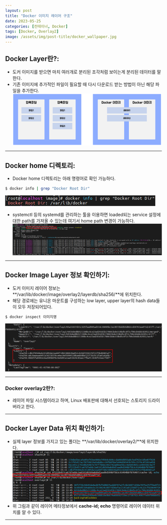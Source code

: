 ```yaml
---
layout: post
title: "Docker 이미지 레이어 구조"
date: 2023-05-25
categories: [컨테이너, Docker] 
tags: [Docker, Overlay2]
image: /assets/img/post-title/docker_wallpaper.jpg
---
```


## Docker Layer란?:
- 도커 이미지를 받으면 마치 여러개로 분리된 조각처럼 보이는게 분리된 데이터를 말한다.
- 기존 이미지에 추가적인 파일이 필요할 때 다시 다운로드 받는 방법이 아닌 해당 파일을 추가한다.
[![docker 이미지와 압축파일 비교](/assets/img/post/docker/docker%20%EC%9D%B4%EB%AF%B8%EC%A7%80%EC%99%80%20%EC%95%95%EC%B6%95%ED%8C%8C%EC%9D%BC%20%EA%B5%AC%EC%84%B1%20%EB%B9%84%EA%B5%90.PNG)](/assets/img/post/docker/docker%20%EC%9D%B4%EB%AF%B8%EC%A7%80%EC%99%80%20%EC%95%95%EC%B6%95%ED%8C%8C%EC%9D%BC%20%EA%B5%AC%EC%84%B1%20%EB%B9%84%EA%B5%90.PNG)

* * *

## Docker home 디렉토리:
- Docker home 디렉토리는 아래 명령어로 확인 가능하다.
```bash
$ docker info | grep "Docker Root Dir"
```
[![텍스트](/assets/img/post/docker/docker%20home%20%EC%9C%84%EC%B9%98%20%ED%99%95%EC%9D%B8%20%EB%AA%85%EB%A0%B9%EC%96%B4.PNG)](/assets/img/post/docker/docker%20home%20%EC%9C%84%EC%B9%98%20%ED%99%95%EC%9D%B8%20%EB%AA%85%EB%A0%B9%EC%96%B4.PNG)

- systemctl 등의 systemd를 관리하는 툴을 이용하면 loaded되는 service 설정에 대한 path를 가져올 수 있는데 여기서 home path 변경이 가능하다.
[![텍스트](/assets/img/post/docker/docker%20service%20%EB%A1%9C%EB%93%9C%EB%90%98%EB%8A%94%20%EA%B2%BD%EB%A1%9C.PNG)](/assets/img/post/docker/docker%20service%20%EB%A1%9C%EB%93%9C%EB%90%98%EB%8A%94%20%EA%B2%BD%EB%A1%9C.PNG)

* * *

## Docker Image Layer 정보 확인하기:
- 도커 이미지 레이어 정보는 **/var/lib/docker/image/overlay2/layerdb/sha256/**에 위치한다.
- 해당 경로에는 유니온 마운트를 구성하는 low layer, upper layer의 hash data들이 모두 저장되어있다.
```bash
$ docker inspect 이미지명
```
[![docker 이미지 레이어 정보 확인](/assets/img/post/docker/docker%20%EC%9D%B4%EB%AF%B8%EC%A7%80%20%EB%A0%88%EC%9D%B4%EC%96%B4%20%EC%A0%95%EB%B3%B4%20%ED%99%95%EC%9D%B8.PNG)](/assets/img/post/docker/docker%20%EC%9D%B4%EB%AF%B8%EC%A7%80%20%EB%A0%88%EC%9D%B4%EC%96%B4%20%EC%A0%95%EB%B3%B4%20%ED%99%95%EC%9D%B8.PNG)

* * *

### Docker overlay2란?:
- 레이어 파일 시스템이라고 하며, Linux 배포판에 대해서 선호되는 스토리지 드라이버라고 한다.

* * *

## Docker Layer Data 위치 확인하기:
- 실제 layer 정보를 가지고 있는 폴더는 **/var/lib/docker/overlay2/**에 위치한다.
[![docker 레이어 데이터 위치 확인](/assets/img/post/docker/docker%20%EB%A0%88%EC%9D%B4%EC%96%B4%20%EB%8D%B0%EC%9D%B4%ED%84%B0%20%EC%9C%84%EC%B9%98%20%ED%99%95%EC%9D%B8.PNG)](/assets/img/post/docker/docker%20%EB%A0%88%EC%9D%B4%EC%96%B4%20%EB%8D%B0%EC%9D%B4%ED%84%B0%20%EC%9C%84%EC%B9%98%20%ED%99%95%EC%9D%B8.PNG)
- 위 그림과 같이 레이어 메타정보에서 **cache-id; echo** 명령어로 레이어 데이터 위치를 알 수 있다.

* * *